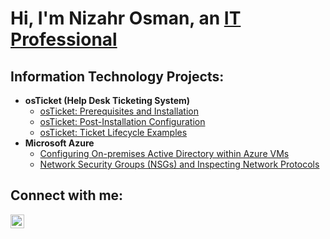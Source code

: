 <h1>Hi, I'm Nizahr Osman, an <a href="https://www.linkedin.com/in/nizahr-osman/">IT Professional</a></h1>

<h2>Information Technology Projects:</h2>

- <b>osTicket (Help Desk Ticketing System)</b>
  - [osTicket: Prerequisites and Installation](https://github.com/NizahrOsman/osticket-prereqs)
  - [osTicket: Post-Installation Configuration](https://github.com/NizahrOsman/post-install-config)
  - [osTicket: Ticket Lifecycle Examples](https://github.com/NizahrOsman/ticket-lifecycle)
- <b>Microsoft Azure</b>
  - [Configuring On-premises Active Directory within Azure VMs](https://github.com/NizahrOsman/configure-ad)
  - [Network Security Groups (NSGs) and Inspecting Network Protocols](https://github.com/NizahrOsman/azure-network-protocols)

<h2>Connect with me:</h2>

[<img align="left" alt="Nizahr | LinkedIn" width="22px" src="https://cdn.jsdelivr.net/npm/simple-icons@v3/icons/linkedin.svg" />][linkedin]

[linkedin]: https://www.linkedin.com/in/nizahr-osman/
